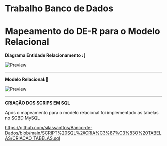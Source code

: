 # Trabalho Banco de Dados

 
<h1>Mapeamento do DE-R para o Modelo Relacional</h1>


**Diagrama Entidade Relacionamento :💾**
 
![Preview](https://github.com/silassanttos/Trabalho-Banco-de-Dados/blob/main/Mapeamento%20DE-R%20para%20o%20Modelo%20Relacional/Mapeamento%20DE-R%20para%20o%20Modelo%20Relacional/Mapeamento_DER.png)

<hr>

**Modelo Relacional:💾**

![Preview](https://github.com/silassanttos/Trabalho-Banco-de-Dados/blob/main/Mapeamento%20DE-R%20para%20o%20Modelo%20Relacional/Mapeamento%20DE-R%20para%20o%20Modelo%20Relacional/Modelo_Relacional.png)


<hr>

**CRIAÇÃO DOS SCRIPS EM SQL**

<P>Após o mapeamento para o modelo relacional foi implementado as tabelas no SGBD MySQL </P>

https://github.com/silassanttos/Banco-de-Dados/blob/main/SCRIPT%20SQL%20CRIA%C3%87%C3%83O%20TABELAS/CRIACAO_TABELAS.sql
